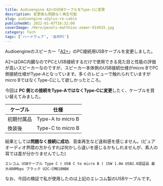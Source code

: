 ```yaml
---
title: Audioengine A2+のUSBケーブルをType-Cに変更
description: 変更後も問題なく再生可能
slug: audioengine-a2plus-re-cable
publishedAt: 2022-01-07T16:32:00
coverImage: /Hero/pexels-matthias-zomer-914915.jpg
category: Tech
tags: ['ハードウェア', '自作PC']
---
```


Audioengineのスピーカー「[A2+](https://www.amazon.co.jp/gp/product/B07RT9NBNZ/?tag=d6l0g03-22)」のPC接続用USBケーブルを変更しました。

A2+はDAC内臓なのでPCとUSB接続するだけで使用できる見た目と性能の評価が高いスピーカーなのですが、スピーカー本体側のUSB接続仕様がmicro BでPC側接続仕様がType-Aとなっています。多くのレビューで触れられていますがmicro BではなくType-Cにして欲しかったところ。

今回は **PC 側との接続をType-AではなくType-Cに変更**したく、ケーブルを買い替えてみました。

| ケーブル   | 仕様              |
| ---------- | ----------------- |
| 初期付属品 | Type-A to micro B |
| 換装後     | Type-C to micro B |

結果としては**問題なく接続に成功**、音楽再生など違和感を感じません。(ピュアオーディオ界隈の方からすれば何かしら違いを感じるかもしれませんが、素人の耳では差が分かりませんでした)

```amazon:B0197AP8NC
エレコム USBケーブル Type C ( USB C to micro B ) 15W 1.0m USB2.0認証品 最大480Mbps ブラック U2C-CMB10NBK
```

なお、今回の検証で私が使用したのは上記のエレコム製のUSBケーブルです。

